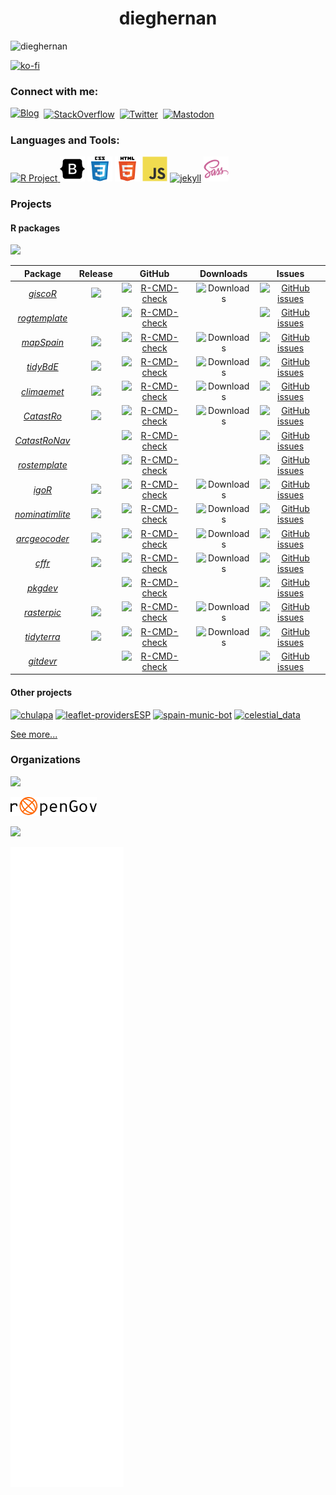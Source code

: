 <h1 align="center">dieghernan</h1>
<img src="https://komarev.com/ghpvc/?username=dieghernan&label=Profile%20views&color=44be16&style=flat" alt="dieghernan" />

[![ko-fi](https://ko-fi.com/img/githubbutton_sm.svg)](https://ko-fi.com/K3K43H86Z)

<h3 align="left">Connect with me:</h3>
 <p align="left">
 <a href="https://dieghernan.github.io/"><img src="https://raw.githubusercontent.com/FortAwesome/Font-Awesome/master/svgs/solid/blog.svg" alt="Blog" height="30"></a>&nbsp;
     <a href="https://stackoverflow.com/users/7877917/dieghernan" target="blank"><img align="center" src="https://raw.githubusercontent.com/FortAwesome/Font-Awesome/master/svgs/brands/stack-overflow.svg" alt="StackOverflow" height="30" /></a>&nbsp;  
     <a href="https://twitter.com/dhernangomez" target="blank"><img align="center" src="https://raw.githubusercontent.com/FortAwesome/Font-Awesome/6.x/svgs/brands/x-twitter.svg" alt="Twitter" height="30" /></a>&nbsp;  
     <a rel="me" href="https://fosstodon.org/@dhernangomez" target="blank"><img align="center" src="https://raw.githubusercontent.com/FortAwesome/Font-Awesome/master/svgs/brands/mastodon.svg" alt="Mastodon" height="30" /></a>&nbsp;

 </p>

<h3 align="left">Languages and Tools:</h3>
<p align="left">
    <a href="https://www.r-project.org/" target="_blank"><img src="https://www.r-project.org/Rlogo.png" alt="R Project" height="40" />   </a>
  <a href="https://getbootstrap.com" target="_blank"><img src="https://raw.githubusercontent.com/devicons/devicon/master/icons/bootstrap/bootstrap-plain.svg" alt="bootstrap" width="40" height="40" /></a>
    <a href="https://www.w3schools.com/css/" target="_blank"><img src="https://raw.githubusercontent.com/devicons/devicon/master/icons/css3/css3-original-wordmark.svg" alt="css3" width="40" height="40" /></a>
    <a href="https://www.w3.org/html/" target="_blank"><img src="https://raw.githubusercontent.com/devicons/devicon/master/icons/html5/html5-original-wordmark.svg" alt="html5" width="40" height="40" /></a>
    <a href="https://developer.mozilla.org/en-US/docs/Web/JavaScript" target="_blank"><img src="https://raw.githubusercontent.com/devicons/devicon/master/icons/javascript/javascript-original.svg" alt="javascript" width="40" height="40" /></a>
    <a href="https://jekyllrb.com/" target="_blank"><img src="https://www.vectorlogo.zone/logos/jekyllrb/jekyllrb-icon.svg" alt="jekyll" width="40" height="40" /></a>
    <a href="https://sass-lang.com" target="_blank"><img src="https://raw.githubusercontent.com/devicons/devicon/master/icons/sass/sass-original.svg" alt="sass" width="40" height="40" /></a>
</p>

<h3 align="left">Projects</h3>

<h4 align="left">R packages</h4>

[![](https://dieghernan.r-universe.dev/badges/:total)](https://dieghernan.r-universe.dev/)

| Package | Release | GitHub | Downloads | Issues |
|:----------------:|:----------------:|:----------------:|:------:|:------:|
| [_giscoR_](https://github.com/rOpenGov/giscoR) | [![](https://badges.cranchecks.info/worst/giscoR.svg)](https://cran.r-project.org/package=giscoR) |[![R-CMD-check](https://github.com/rOpenGov/giscoR/actions/workflows/check-full.yaml/badge.svg)](https://github.com/rOpenGov/giscoR/actions/workflows/check-full.yaml) | ![Downloads](https://cranlogs.r-pkg.org/badges/giscoR) | [![GitHub issues](https://img.shields.io/github/issues/rOpenGov/giscoR)](https://github.com/rOpenGov/giscoR/issues) |
| [_rogtemplate_](https://github.com/rOpenGov/rogtemplate) | |[![R-CMD-check](https://github.com/rOpenGov/rogtemplate/actions/workflows/rogcron-check-standard.yaml/badge.svg)](https://github.com/rOpenGov/rogtemplate/actions/workflows/rogcron-check-standard.yaml) | | [![GitHub issues](https://img.shields.io/github/issues/rOpenGov/rogtemplate)](https://github.com/rOpenGov/rogtemplate/issues) |
| [_mapSpain_](https://github.com/rOpenSpain/mapSpain) | [![](https://badges.cranchecks.info/worst/mapSpain.svg)](https://cran.r-project.org/package=mapSpain) |[![R-CMD-check](https://github.com/rOpenSpain/mapSpain/actions/workflows/check-full.yaml/badge.svg)](https://github.com/rOpenSpain/mapSpain/actions/workflows/check-full.yaml) | ![Downloads](https://cranlogs.r-pkg.org/badges/mapSpain) | [![GitHub issues](https://img.shields.io/github/issues/rOpenSpain/mapSpain)](https://github.com/rOpenSpain/mapSpain/issues) |
| [_tidyBdE_](https://github.com/rOpenSpain/tidyBdE) | [![](https://badges.cranchecks.info/worst/tidyBdE.svg)](https://cran.r-project.org/package=tidyBdE) |[![R-CMD-check](https://github.com/rOpenSpain/tidyBdE/actions/workflows/check-full.yaml/badge.svg)](https://github.com/rOpenSpain/tidyBdE/actions/workflows/check-full.yaml) | ![Downloads](https://cranlogs.r-pkg.org/badges/tidyBdE) | [![GitHub issues](https://img.shields.io/github/issues/rOpenSpain/tidyBdE)](https://github.com/rOpenSpain/tidyBdE/issues) |
| [_climaemet_](https://github.com/rOpenSpain/climaemet) | [![](https://badges.cranchecks.info/worst/climaemet.svg)](https://cran.r-project.org/package=climaemet) |[![R-CMD-check](https://github.com/rOpenSpain/climaemet/actions/workflows/roscron-check-full.yaml/badge.svg)](https://github.com/rOpenSpain/climaemet/actions/workflows/roscron-check-full.yaml) | ![Downloads](https://cranlogs.r-pkg.org/badges/climaemet) | [![GitHub issues](https://img.shields.io/github/issues/rOpenSpain/climaemet)](https://github.com/rOpenSpain/climaemet/issues) |
| [_CatastRo_](https://github.com/rOpenSpain/CatastRo) | [![](https://badges.cranchecks.info/worst/CatastRo.svg)](https://cran.r-project.org/package=CatastRo) |[![R-CMD-check](https://github.com/rOpenSpain/CatastRo/actions/workflows/roscron-check-standard.yaml/badge.svg)](https://github.com/rOpenSpain/CatastRo/actions/workflows/roscron-check-standard.yaml) | ![Downloads](https://cranlogs.r-pkg.org/badges/CatastRo) | [![GitHub issues](https://img.shields.io/github/issues/rOpenSpain/CatastRo)](https://github.com/rOpenSpain/CatastRo/issues) |
| [_CatastRoNav_](https://github.com/rOpenSpain/CatastRoNav) | |[![R-CMD-check](https://github.com/rOpenSpain/CatastRoNav/actions/workflows/roscron-check-standard.yaml/badge.svg)](https://github.com/rOpenSpain/CatastRoNav/actions/workflows/roscron-check-standard.yaml) | | [![GitHub issues](https://img.shields.io/github/issues/rOpenSpain/CatastRoNav)](https://github.com/rOpenSpain/CatastRoNav/issues) |
| [_rostemplate_](https://github.com/rOpenSpain/rostemplate) | |[![R-CMD-check](https://github.com/rOpenSpain/rostemplate/actions/workflows/roscron-check-standard.yaml/badge.svg)](https://github.com/rOpenSpain/rostemplate/actions/workflows/roscron-check-standard.yaml)| | [![GitHub issues](https://img.shields.io/github/issues/rOpenSpain/rostemplate)](https://github.com/rOpenSpain/rostemplate/issues) |
| [_igoR_](https://github.com/dieghernan/igoR) | [![](https://badges.cranchecks.info/worst/igoR.svg)](https://cran.r-project.org/package=igoR) |[![R-CMD-check](https://github.com/dieghernan/igoR/actions/workflows/check-full.yaml/badge.svg)](https://github.com/dieghernan/igoR/actions/workflows/check-full.yaml) | ![Downloads](https://cranlogs.r-pkg.org/badges/igoR) | [![GitHub issues](https://img.shields.io/github/issues/dieghernan/igoR)](https://github.com/dieghernan/igoR/issues) |
| [_nominatimlite_](https://github.com/dieghernan/nominatimlite) | [![](https://badges.cranchecks.info/worst/nominatimlite.svg)](https://cran.r-project.org/package=nominatimlite) |[![R-CMD-check](https://github.com/dieghernan/nominatimlite/actions/workflows/check-full.yaml/badge.svg)](https://github.com/dieghernan/nominatimlite/actions/workflows/check-full.yaml) | ![Downloads](https://cranlogs.r-pkg.org/badges/nominatimlite) | [![GitHub issues](https://img.shields.io/github/issues/dieghernan/nominatimlite)](https://github.com/dieghernan/nominatimlite/issues) |
| [_arcgeocoder_](https://github.com/dieghernan/arcgeocoder) | [![](https://badges.cranchecks.info/worst/arcgeocoder.svg)](https://cran.r-project.org/package=arcgeocoder) |[![R-CMD-check](https://github.com/dieghernan/arcgeocoder/actions/workflows/check-full.yaml/badge.svg)](https://github.com/dieghernan/arcgeocoder/actions/workflows/check-full.yaml) | ![Downloads](https://cranlogs.r-pkg.org/badges/arcgeocoder) | [![GitHub issues](https://img.shields.io/github/issues/dieghernan/arcgeocoder)](https://github.com/dieghernan/arcgeocoder/issues)
| [_cffr_](https://github.com/ropensci/cffr) | [![](https://badges.cranchecks.info/worst/cffr.svg)](https://cran.r-project.org/package=cffr) |[![R-CMD-check](https://github.com/ropensci/cffr/actions/workflows/check-full.yaml/badge.svg)](https://github.com/ropensci/cffr/actions/workflows/check-full.yaml) | ![Downloads](https://cranlogs.r-pkg.org/badges/cffr) | [![GitHub issues](https://img.shields.io/github/issues/ropensci/cffr)](https://github.com/ropensci/cffr/issues) |
| [_pkgdev_](https://github.com/dieghernan/pkgdev) |  |[![R-CMD-check](https://github.com/dieghernan/pkgdev/actions/workflows/check-full.yaml/badge.svg)](https://github.com/dieghernan/pkgdev/actions/workflows/check-full.yaml) | | [![GitHub issues](https://img.shields.io/github/issues/dieghernan/pkgdev)](https://github.com/dieghernan/pkgdev/issues) |
| [_rasterpic_](https://github.com/dieghernan/rasterpic) | [![](https://badges.cranchecks.info/worst/rasterpic.svg)](https://cran.r-project.org/package=rasterpic)  |[![R-CMD-check](https://github.com/dieghernan/rasterpic/actions/workflows/check-full.yaml/badge.svg)](https://github.com/dieghernan/rasterpic/actions/workflows/check-full.yaml) | ![Downloads](https://cranlogs.r-pkg.org/badges/rasterpic) | [![GitHub issues](https://img.shields.io/github/issues/dieghernan/rasterpic)](https://github.com/dieghernan/rasterpic/issues) |
| [_tidyterra_](https://github.com/dieghernan/tidyterra) | [![](https://badges.cranchecks.info/worst/tidyterra.svg)](https://cran.r-project.org/package=tidyterra) |[![R-CMD-check](https://github.com/dieghernan/tidyterra/actions/workflows/check-full.yaml/badge.svg)](https://github.com/dieghernan/tidyterra/actions/workflows/check-full.yaml) | ![Downloads](https://cranlogs.r-pkg.org/badges/tidyterra) | [![GitHub issues](https://img.shields.io/github/issues/dieghernan/tidyterra)](https://github.com/dieghernan/tidyterra/issues) |
| [_gitdevr_](https://github.com/dieghernan/gitdevr) |  |[![R-CMD-check](https://github.com/dieghernan/gitdevr/actions/workflows/check-simple.yaml/badge.svg)](https://github.com/dieghernan/gitdevr/actions/workflows/check-simple.yaml) | | [![GitHub issues](https://img.shields.io/github/issues/dieghernan/gitdevr)](https://github.com/dieghernan/gitdevr/issues) |
<h4 align="left">Other projects</h4>

[![chulapa](https://github-readme-stats.vercel.app/api/pin/?username=dieghernan&repo=chulapa)](https://github.com/dieghernan/chulapa)
[![leaflet-providersESP](https://github-readme-stats.vercel.app/api/pin/?username=dieghernan&repo=leaflet-providersESP)](https://github.com/dieghernan/leaflet-providersESP)
[![spain-munic-bot](https://github-readme-stats.vercel.app/api/pin/?username=dieghernan&repo=spain-munic-bot)](https://github.com/dieghernan/spain-munic-bot)
[![celestial_data](https://github-readme-stats.vercel.app/api/pin/?username=dieghernan&repo=celestial_data)](https://github.com/dieghernan/celestial_data)

[See more...](https://dieghernan.github.io/projects)

<h3 align="left">Organizations</h3>
<a href="https://ropenspain.es/" target="blank"><img src='https://ropenspain.es/img/logo-small.png' height=30></a><p>
<a href="http://ropengov.org/" target="blank"><img src='https://raw.githubusercontent.com/rOpenGov/homepage/master/static/images/logo2020_black_orange.svg' height=30></a><p>
<a href="https://ropensci.org/" target="blank"><img src='https://raw.githubusercontent.com/ropensci/software-review/master/icon_lettering_color.png' height=50></a>

    
![metrics](https://github.com/dieghernan/dieghernan/blob/master/github-metrics.svg)
